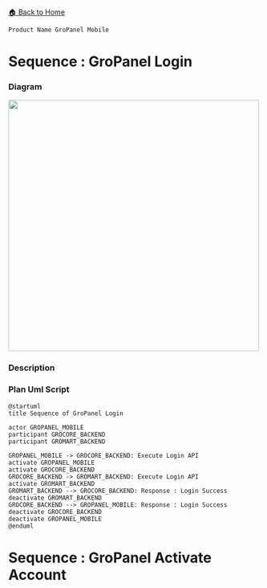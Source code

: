 [🏠 Back to Home](https://github.com/denitiawan/gropanel-document/blob/main/diagram-doc/README.md)
```
Product Name GroPanel Mobile
```
# Sequence : GroPanel Login

### Diagram
<img src="http://www.plantuml.com/plantuml/svg/ZP5DIiOm443tESLSuBj05zAqXbBiJqdTbv2E4gX9JIRYyIKeIWSHbyE3Do-PEf69b5yEGOuEX1LVCtgB49wWYs4n7WyOmhFpGXXB8KAdvqLEQjZ6kUa79KuJoLbt6a-5jRDMMoFR1pNTSpPA_VZDX60ckDrnGGNg7Mqc_4m0kVIbmhqPGXxo0tW5cyiU5lFt7XREPhZzrgqndS4dXEfBkMPhCIMn8nVpJYQ-FF9_OYPYwF9fDVgzNFy3" width="500">

### Description
### Plan Uml Script
```
@startuml
title Sequence of GroPanel Login

actor GROPANEL_MOBILE
participant GROCORE_BACKEND
participant GROMART_BACKEND

GROPANEL_MOBILE -> GROCORE_BACKEND: Execute Login API
activate GROPANEL_MOBILE
activate GROCORE_BACKEND
GROCORE_BACKEND -> GROMART_BACKEND: Execute Login API
activate GROMART_BACKEND
GROMART_BACKEND --> GROCORE_BACKEND: Response : Login Success
deactivate GROMART_BACKEND
GROCORE_BACKEND --> GROPANEL_MOBILE: Response : Login Success
deactivate GROCORE_BACKEND
deactivate GROPANEL_MOBILE
@enduml
```

# Sequence : GroPanel Activate Account
